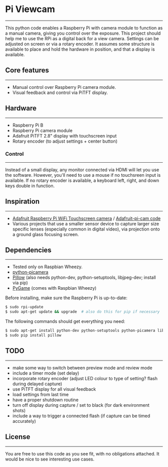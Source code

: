 # Pi Viewcam
-------------------
This python code enables a Raspberry Pi with camera module to function as a manual camera, giving you control over the exposure. This project should help me to use the RPi as a digital back for a view camera. Settings can be adjusted on screen or via a rotary encoder. It assumes some structure is available to place and hold the hardware in position, and that a display is available.

## Core features
-------------------
* Manual control over Raspberry Pi camera module.
* Visual feedback and control via PiTFT display.

## Hardware
-------------------
* Raspberry Pi B
* Raspberry Pi camera module
* Adafruit PiTFT 2.8" display with touchscreen input
* Rotary encoder (to adjust settings + center button)

### Control
-------------------
Instead of a small display, any monitor connected via HDMI will let you use the software. However, you'll need to use a mouse if no touchsreen input is available.
If no rotary encoder is available, a keyboard left, right, and down keys double in function.

## Inspiration
-------------------
* [Adafruit Raspberry Pi WiFi Touchscreen camera](https://learn.adafruit.com/diy-wifi-raspberry-pi-touch-cam) / [Adafruit-pi-cam code](https://github.com/adafruit/adafruit-pi-cam)
* Various projects that use a smaller sensor device to capture larger size specific lenses (especially common in digital video), via projection onto a ground glass focusing screen.

## Dependencies
-------------------
* Tested only on Raspbian Wheezy.
* [python-picamera](http://picamera.readthedocs.org/en/latest/)
* [Pillow](http://pillow.readthedocs.org/en/latest/) (also needs python-dev, python-setuptools, libjpeg-dev; install via pip)
* [PyGame](http://www.pygame.org/) (comes with Raspbian Wheezy)

Before installing, make sure the Raspberry Pi is up-to-date:
````sh
$ sudo rpi-update
$ sudo apt-get update && upgrade  # also do this for pip if necessary
````

The following commands should get everything you need:
````sh
$ sudo apt-get install python-dev python-setuptools python-picamera libjpeg-dev pygame pip
$ sudo pip install pillow
````

## TODO
-------------------
* make some way to switch between preview mode and review mode
* include a timer mode (set delay)
* incorporate rotary encoder (adjust LED colour to type of setting? flash during delayed capture)
* use PiTFT display for all visual feedback
* load settings from last time
* have a proper shutdown routine
* turn off display during capture / set to black (for dark environment shots)
* include a way to trigger a connected flash (if capture can be timed accurately)

## License
-------------------
You are free to use this code as you see fit, with no obligations attached. It would be nice to see interesting use cases.
